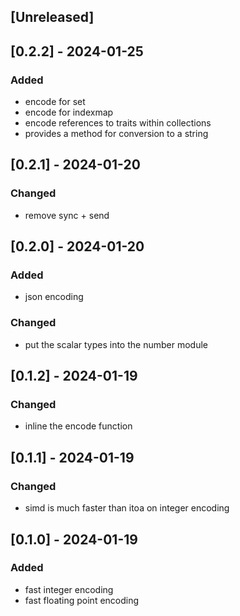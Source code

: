 ## [Unreleased]

## [0.2.2] - 2024-01-25

### Added

- encode for set
- encode for indexmap
- encode references to traits within collections
- provides a method for conversion to a string

## [0.2.1] - 2024-01-20

### Changed

- remove sync + send

## [0.2.0] - 2024-01-20

### Added

- json encoding

### Changed

- put the scalar types into the number module

## [0.1.2] - 2024-01-19

### Changed

- inline the encode function

## [0.1.1] - 2024-01-19

### Changed

- simd is much faster than itoa on integer encoding

## [0.1.0] - 2024-01-19

### Added

- fast integer encoding
- fast floating point encoding